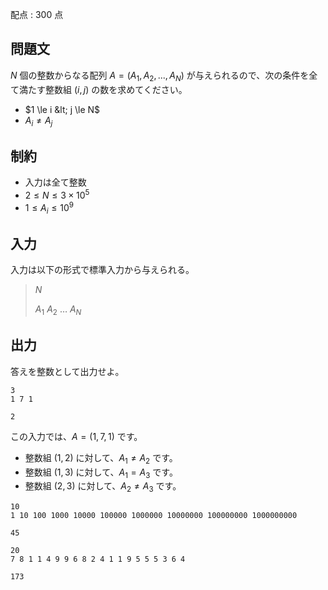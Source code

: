 配点 : $300$ 点

## 問題文

$N$ 個の整数からなる配列 $A=(A_1,A_2,...,A_N)$ が与えられるので、次の条件を全て満たす整数組 $(i,j)$ の数を求めてください。

- $1 \le i &lt; j \le N$
- $A_i \neq A_j$

## 制約

- 入力は全て整数
- $2 \le N \le 3 \times 10^5$
- $1 \le A_i \le 10^9$

## 入力

入力は以下の形式で標準入力から与えられる。

> $N$
> 
> $A_1$ $A_2$ $\dots$ $A_N$

## 出力

答えを整数として出力せよ。

```input1
3
1 7 1
```

```output1
2
```

この入力では、$A=(1,7,1)$ です。

- 整数組 $(1,2)$ に対して、$A_1 \neq A_2$ です。
- 整数組 $(1,3)$ に対して、$A_1 = A_3$ です。
- 整数組 $(2,3)$ に対して、$A_2 \neq A_3$ です。

```input2
10
1 10 100 1000 10000 100000 1000000 10000000 100000000 1000000000
```

```output2
45
```

```input3
20
7 8 1 1 4 9 9 6 8 2 4 1 1 9 5 5 5 3 6 4
```

```output3
173
```